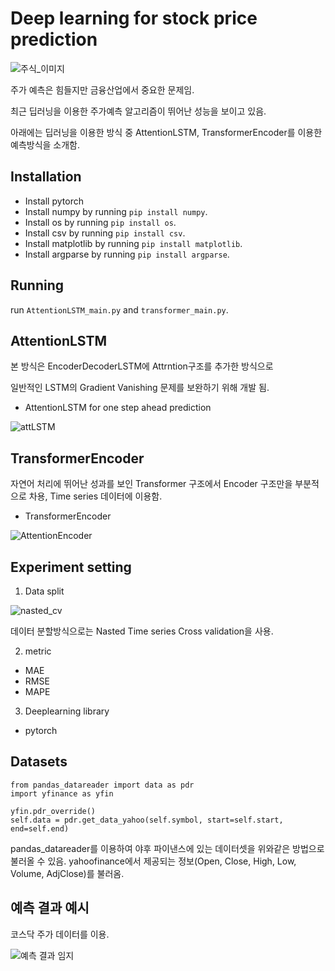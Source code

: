 # Deep learning for stock price prediction
![주식_이미지](https://user-images.githubusercontent.com/76574427/139482743-d017ba50-dacd-4642-8560-29f2af7169b4.jpg)

주가 예측은 힘들지만 금융산업에서 중요한 문제임.

최근 딥러닝을 이용한 주가예측 알고리즘이 뛰어난 성능을 보이고 있음.  

아래에는 딥러닝을 이용한 방식 중 AttentionLSTM, TransformerEncoder를 이용한 예측방식을 소개함.

## Installation
- Install pytorch 
- Install numpy by running ```pip install numpy```.
- Install os by running ```pip install os```.
- Install csv by running ```pip install csv```.
- Install matplotlib by running ```pip install matplotlib```.
- Install argparse by running ```pip install argparse```.


## Running
run ```AttentionLSTM_main.py``` and ```transformer_main.py```.


## AttentionLSTM

본 방식은 EncoderDecoderLSTM에 Attrntion구조를 추가한 방식으로

일반적인 LSTM의 Gradient Vanishing 문제를 보완하기 위해 개발 됨.

- AttentionLSTM for one step ahead prediction

![attLSTM](https://user-images.githubusercontent.com/76574427/139543299-e7b72728-6cc6-407b-899c-261314d958aa.PNG)



## TransformerEncoder
자연어 처리에 뛰어난 성과를 보인 Transformer 구조에서
Encoder 구조만을 부분적으로 차용, Time series 데이터에 이용함.

- TransformerEncoder

![AttentionEncoder](https://user-images.githubusercontent.com/76574427/139543290-4f952916-39b6-411e-9ba1-f228b74b450d.PNG)



## Experiment setting
1. Data split

![nasted_cv](https://user-images.githubusercontent.com/76574427/139542833-d78683f0-293b-4549-8b3a-c67d19e77f3e.PNG)

데이터 분할방식으로는 Nasted Time series Cross validation을 사용.

2. metric
- MAE
- RMSE
- MAPE

3. Deeplearning library
- pytorch


## Datasets
```
from pandas_datareader import data as pdr
import yfinance as yfin

yfin.pdr_override()
self.data = pdr.get_data_yahoo(self.symbol, start=self.start, end=self.end)
```
pandas_datareader를 이용하여 야후 파이낸스에 있는 데이터셋을 위와같은 방법으로 불러올 수 있음.
yahoofinance에서 제공되는 정보(Open, Close, High, Low, Volume, AdjClose)를 불러옴.

## 예측 결과 예시

코스닥 주가 데이터를 이용.

![예측 결과 임지](https://user-images.githubusercontent.com/76574427/139482798-87decde6-a9b9-458d-9e58-f43469498780.png)
